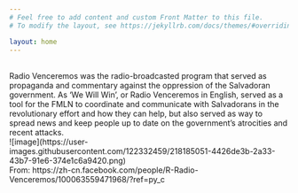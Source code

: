 ```yaml
---
# Feel free to add content and custom Front Matter to this file.
# To modify the layout, see https://jekyllrb.com/docs/themes/#overriding-theme-defaults

layout: home
---
```

<br>
Radio Venceremos was the radio-broadcasted program that served as propaganda and commentary against the oppression of the Salvadoran government. As ‘We Will Win’, or Radio Venceremos in English, served as a tool for the FMLN to coordinate and communicate with Salvadorans in the revolutionary effort and how they can help, but also served as way to spread news and keep people up to date on the government’s atrocities and recent attacks.
<br>
![image](https://user-images.githubusercontent.com/122332459/218185051-4426de3b-2a33-43b7-91e6-374e1c6a9420.png)
<br>
From: https://zh-cn.facebook.com/people/R-Radio-Venceremos/100063559471968/?ref=py_c
